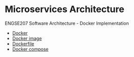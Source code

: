 # Microservices Architecture
ENGSE207 Software Architecture - Docker Implementation
* [Docker](https://github.com/se-rmutl/engse207-docker/tree/main/docker)
* [Docker image](https://github.com/se-rmutl/engse207-docker/tree/main/docker-image)
* [Dockerfile](https://github.com/se-rmutl/engse207-docker/tree/main//dockerfile)
* [Docker compose](https://github.com/se-rmutl/engse207-docker/tree/main/docker-compose)


